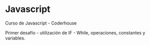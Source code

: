 # Javascript
Curso de Javascript - Coderhouse

Primer desafío - utilización de IF - While, operaciones, constantes y variables.
